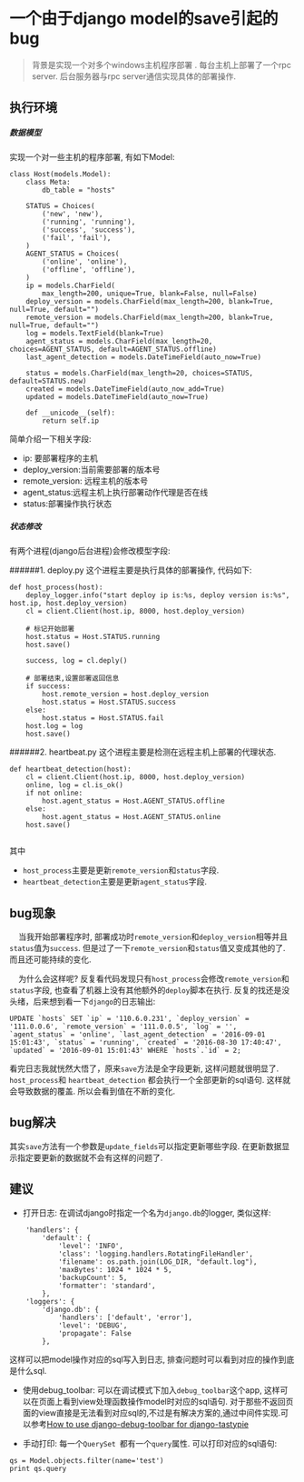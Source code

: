 # 一个由于django model的save引起的bug

> 背景是实现一个对多个windows主机程序部署 . 每台主机上部署了一个rpc server. 后台服务器与rpc server通信实现具体的部署操作.


## 执行环境

##### 数据模型
实现一个对一些主机的程序部署, 有如下Model:

```
class Host(models.Model):
    class Meta:
        db_table = "hosts"
    
    STATUS = Choices(
        ('new', 'new'),
        ('running', 'running'),
        ('success', 'success'),
        ('fail', 'fail'),
    )
    AGENT_STATUS = Choices(
        ('online', 'online'),
        ('offline', 'offline'),
    )
    ip = models.CharField(
        max_length=200, unique=True, blank=False, null=False)
    deploy_version = models.CharField(max_length=200, blank=True, null=True, default="")
    remote_version = models.CharField(max_length=200, blank=True, null=True, default="")
    log = models.TextField(blank=True)
    agent_status = models.CharField(max_length=20, choices=AGENT_STATUS, default=AGENT_STATUS.offline)
    last_agent_detection = models.DateTimeField(auto_now=True)
    
    status = models.CharField(max_length=20, choices=STATUS, default=STATUS.new)
    created = models.DateTimeField(auto_now_add=True)
    updated = models.DateTimeField(auto_now=True)
    
    def __unicode__(self):
        return self.ip
```

简单介绍一下相关字段:
- ip: 要部署程序的主机
- deploy_version:当前需要部署的版本号
- remote_version: 远程主机的版本号
- agent_status:远程主机上执行部署动作代理是否在线
- status:部署操作执行状态

##### 状态修改
有两个进程(django后台进程)会修改模型字段:

######1. deploy.py
这个进程主要是执行具体的部署操作, 代码如下:

```
def host_process(host):
    deploy_logger.info("start deploy ip is:%s, deploy version is:%s", host.ip, host.deploy_version)
    cl = client.Client(host.ip, 8000, host.deploy_version)
    
    # 标记开始部署
    host.status = Host.STATUS.running
    host.save()
    
    success, log = cl.deply()
    
    # 部署结束,设置部署返回信息
    if success:
        host.remote_version = host.deploy_version
        host.status = Host.STATUS.success
    else:
        host.status = Host.STATUS.fail
    host.log = log
    host.save()
```
######2. heartbeat.py
这个进程主要是检测在远程主机上部署的代理状态.
```
def heartbeat_detection(host):
    cl = client.Client(host.ip, 8000, host.deploy_version)
    online, log = cl.is_ok()
    if not online:
        host.agent_status = Host.AGENT_STATUS.offline
    else:
        host.agent_status = Host.AGENT_STATUS.online
    host.save()  
   
```

其中
- ```host_process```主要是更新```remote_version```和```status```字段.
- ```heartbeat_detection```主要是更新```agent_status```字段.

## bug现象

&#160;&#160;&#160;&#160;当我开始部署程序时, 部署成功时```remote_version```和```deploy_version```相等并且```status```值为```success```. 但是过了一下```remote_version```和```status```值又变成其他的了. 而且还可能持续的变化. 

&#160;&#160;&#160;&#160;为什么会这样呢? 反复看代码发现只有```host_process```会修改```remote_version```和```status```字段, 也查看了机器上没有其他额外的```deploy```脚本在执行. 反复的找还是没头绪，后来想到看一下```django```的日志输出:
```
UPDATE `hosts` SET `ip` = '110.6.0.231', `deploy_version` = '111.0.0.6', `remote_version` = '111.0.0.5', `log` = '', `agent_status` = 'online', `last_agent_detection` = '2016-09-01 15:01:43', `status` = 'running', `created` = '2016-08-30 17:40:47', `updated` = '2016-09-01 15:01:43' WHERE `hosts`.`id` = 2; 
```
看完日志我就恍然大悟了，原来```save```方法是全字段更新, 这样问题就很明显了. ```host_process```和 ```heartbeat_detection``` 都会执行一个全部更新的sql语句. 这样就会导致数据的覆盖. 所以会看到值在不断的变化.

## bug解决
其实```save```方法有一个参数是```update_fields```可以指定更新哪些字段. 在更新数据显示指定要更新的数据就不会有这样的问题了. 


## 建议

- 打开日志:
在调试django时指定一个名为```django.db```的logger, 类似这样:
```
    'handlers': {
        'default': {
            'level': 'INFO',
            'class': 'logging.handlers.RotatingFileHandler',
            'filename': os.path.join(LOG_DIR, "default.log"),  
            'maxBytes': 1024 * 1024 * 5,  
            'backupCount': 5, 
            'formatter': 'standard',  
        },
    'loggers': {
        'django.db': {
            'handlers': ['default', 'error'],
            'level': 'DEBUG',
            'propagate': False
        },
```
这样可以把model操作对应的sql写入到日志, 排查问题时可以看到对应的操作到底是什么sql.

-  使用debug_toolbar:
可以在调试模式下加入```debug_toolbar```这个app, 这样可以在页面上看到view处理函数操作model时对应的sql语句. 对于那些不返回页面的view直接是无法看到对应sql的,不过是有解决方案的,通过中间件实现.可以参考[How to use django-debug-toolbar for django-tastypie](http://stackoverflow.com/questions/14618203/how-to-use-django-debug-toolbar-for-django-tastypie)

- 手动打印: 每一个```QuerySet ```都有一个```query```属性.  可以打印对应的sql语句:
```
qs = Model.objects.filter(name='test')
print qs.query
```
